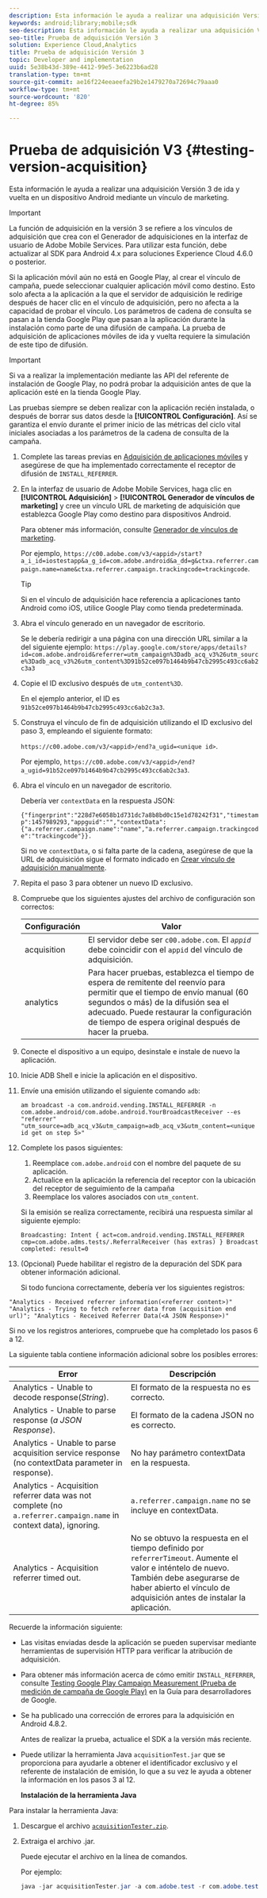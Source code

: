 ```yaml
---
description: Esta información le ayuda a realizar una adquisición Versión 3 de ida y vuelta en un dispositivo Android mediante un vínculo de marketing.
keywords: android;library;mobile;sdk
seo-description: Esta información le ayuda a realizar una adquisición Versión 3 de ida y vuelta en un dispositivo Android mediante un vínculo de marketing.
seo-title: Prueba de adquisición Versión 3
solution: Experience Cloud,Analytics
title: Prueba de adquisición Versión 3
topic: Developer and implementation
uuid: 5e38b43d-389e-4412-99e5-3e6223b6ad28
translation-type: tm+mt
source-git-commit: ae16f224eeaeefa29b2e1479270a72694c79aaa0
workflow-type: tm+mt
source-wordcount: '820'
ht-degree: 85%

---
```



# Prueba de adquisición V3 {#testing-version-acquisition}

Esta información le ayuda a realizar una adquisición Versión 3 de ida y vuelta en un dispositivo Android mediante un vínculo de marketing.

>[!IMPORTANT]
>
>La función de adquisición en la versión 3 se refiere a los vínculos de adquisición que crea con el Generador de adquisiciones en la interfaz de usuario de Adobe Mobile Services. Para utilizar esta función, debe actualizar al SDK para Android 4.x para soluciones Experience Cloud 4.6.0 o posterior.

Si la aplicación móvil aún no está en Google Play, al crear el vínculo de campaña, puede seleccionar cualquier aplicación móvil como destino. Esto solo afecta a la aplicación a la que el servidor de adquisición le redirige después de hacer clic en el vínculo de adquisición, pero no afecta a la capacidad de probar el vínculo. Los parámetros de cadena de consulta se pasan a la tienda Google Play que pasan a la aplicación durante la instalación como parte de una difusión de campaña. La prueba de adquisición de aplicaciones móviles de ida y vuelta requiere la simulación de este tipo de difusión.

>[!IMPORTANT]
>
>Si va a realizar la implementación mediante las API del referente de instalación de Google Play, no podrá probar la adquisición antes de que la aplicación esté en la tienda Google Play.

Las pruebas siempre se deben realizar con la aplicación recién instalada, o después de borrar sus datos desde la **[!UICONTROL Configuración]**. Así se garantiza el envío durante el primer inicio de las métricas del ciclo vital iniciales asociadas a los parámetros de la cadena de consulta de la campaña.

1. Complete las tareas previas en [Adquisición de aplicaciones móviles](/help/android/acquisition-main/acquisition.md) y asegúrese de que ha implementado correctamente el receptor de difusión de `INSTALL_REFERRER`.

1. En la interfaz de usuario de Adobe Mobile Services, haga clic en **[!UICONTROL Adquisición]** > **[!UICONTROL Generador de vínculos de marketing]** y cree un vínculo URL de marketing de adquisición que establezca Google Play como destino para dispositivos Android.

   Para obtener más información, consulte [Generador de vínculos de marketing](/help/using/acquisition-main/c-marketing-links-builder/c-marketing-links-builder.md).

   Por ejemplo, `https://c00.adobe.com/v3/<appid>/start?a_i_id=iostestapp&a_g_id=com.adobe.android&a_dd=g&ctxa.referrer.campaign.name=name&ctxa.referrer.campaign.trackingcode=trackingcode`.

   >[!TIP]
   >
   >Si en el vínculo de adquisición hace referencia a aplicaciones tanto Android como iOS, utilice Google Play como tienda predeterminada.

1. Abra el vínculo generado en un navegador de escritorio.

   Se le debería redirigir a una página con una dirección URL similar a la del siguiente ejemplo:
   `https://play.google.com/store/apps/details?id=com.adobe.android&referrer=utm_campaign%3Dadb_acq_v3%26utm_source%3Dadb_acq_v3%26utm_content%3D91b52ce097b1464b9b47cb2995c493cc6ab2c3a3`

1. Copie el ID exclusivo después de `utm_content%3D`.

   En el ejemplo anterior, el ID es `91b52ce097b1464b9b47cb2995c493cc6ab2c3a3`.

1. Construya el vínculo de fin de adquisición utilizando el ID exclusivo del paso 3, empleando el siguiente formato:

   `https://c00.adobe.com/v3/<appid>/end?a_ugid=<unique id>`.

   Por ejemplo, `https://c00.adobe.com/v3/<appid>/end?a_ugid=91b52ce097b1464b9b47cb2995c493cc6ab2c3a3`.

1. Abra el vínculo en un navegador de escritorio.

   Debería ver `contextData` en la respuesta JSON:

   `{"fingerprint":"228d7e6058b1d731dc7a8b8bd0c15e1d78242f31","timestamp":1457989293,"appguid":"","contextData":{"a.referrer.campaign.name":"name","a.referrer.campaign.trackingcode":"trackingcode"}}.`

   Si no ve `contextData`, o si falta parte de la cadena, asegúrese de que la URL de adquisición sigue el formato indicado en [Crear vínculo de adquisición manualmente](/help/using/acquisition-main/c-marketing-links-builder/acquisition-link-manual.md).
1. Repita el paso 3 para obtener un nuevo ID exclusivo.
1. Compruebe que los siguientes ajustes del archivo de configuración son correctos:

   | Configuración | Valor |
   |--- |--- |
   | acquisition | El servidor debe ser `c00.adobe.com`. El *`appid`* debe coincidir con el `appid` del vínculo de adquisición. |
   | analytics | Para hacer pruebas, establezca el tiempo de espera de remitente del reenvío para permitir que el tiempo de envío manual (60 segundos o más) de la difusión sea el adecuado. Puede restaurar la configuración de tiempo de espera original después de hacer la prueba. |

1. Conecte el dispositivo a un equipo, desinstale e instale de nuevo la aplicación.
1. Inicie ADB Shell e inicie la aplicación en el dispositivo.
1. Envíe una emisión utilizando el siguiente comando `adb`:

   `am broadcast -a com.android.vending.INSTALL_REFERRER -n com.adobe.android/com.adobe.android.YourBroadcastReceiver --es "referrer" "utm_source=adb_acq_v3&utm_campaign=adb_acq_v3&utm_content=<unique id get on step 5>"`

1. Complete los pasos siguientes:
   1. Reemplace `com.adobe.android` con el nombre del paquete de su aplicación.
   1. Actualice en la aplicación la referencia del receptor con la ubicación del receptor de seguimiento de la campaña
   1. Reemplace los valores asociados con `utm_content`.

   Si la emisión se realiza correctamente, recibirá una respuesta similar al siguiente ejemplo:

   `Broadcasting: Intent
{ act=com.android.vending.INSTALL_REFERRER cmp=com.adobe.adms.tests/.ReferralReceiver (has extras) }
Broadcast completed: result=0`

1. (Opcional) Puede habilitar el registro de la depuración del SDK para obtener información adicional.

   Si todo funciona correctamente, debería ver los siguientes registros:

`"Analytics - Received referrer information(<referrer content>)"   "Analytics - Trying to fetch referrer data from (acquisition end url)"; "Analytics - Received Referrer Data(<A JSON Response>)"`

Si no ve los registros anteriores, compruebe que ha completado los pasos 6 a 12.

La siguiente tabla contiene información adicional sobre los posibles errores:

| Error | Descripción |
|--- |--- |
| Analytics - Unable to decode response(*String*). | El formato de la respuesta no es correcto. |
| Analytics - Unable to parse response (*a JSON Response*). | El formato de la cadena JSON no es correcto. |
| Analytics - Unable to parse acquisition service response (no contextData parameter in response). | No hay parámetro contextData en la respuesta. |
| Analytics - Acquisition referrer data was not complete (no `a.referrer.campaign.name` in context data), ignoring. | `a.referrer.campaign.name`  no se incluye en contextData. |
| Analytics - Acquisition referrer timed out. | No se obtuvo la respuesta en el tiempo definido por `referrerTimeout`. Aumente el valor e inténtelo de nuevo.  También debe asegurarse de haber abierto el vínculo de adquisición antes de instalar la aplicación. |

Recuerde la información siguiente:

* Las visitas enviadas desde la aplicación se pueden supervisar mediante herramientas de supervisión HTTP para verificar la atribución de adquisición.
* Para obtener más información acerca de cómo emitir `INSTALL_REFERRER`, consulte [Testing Google Play Campaign Measurement (Prueba de medición de campaña de Google Play)](https://developers.google.com/analytics/solutions/testing-play-campaigns) en la Guía para desarrolladores de Google.

* Se ha publicado una corrección de errores para la adquisición en Android 4.8.2.

   Antes de realizar la prueba, actualice el SDK a la versión más reciente.

* Puede utilizar la herramienta Java `acquisitionTest.jar` que se proporciona para ayudarle a obtener el identificador exclusivo y el referente de instalación de emisión, lo que a su vez le ayuda a obtener la información en los pasos 3 al 12.

   **Instalación de la herramienta Java**

Para instalar la herramienta Java:

1. Descargue el archivo [`acquisitionTester.zip`](/help/android/assets/acquisitionTester.zip).

1. Extraiga el archivo .jar.

   Puede ejecutar el archivo en la línea de comandos.

   Por ejemplo:

   ```java
   java -jar acquisitionTester.jar -a com.adobe.test -r com.adobe.test.ReferrerReceiver -l "https://c00.adobe.com/v3/appid/start?a_i_id=123456&a_g_id=com.adobe.test&a_dd=i&ctxa.referrer.campaign.name=name&ctxa.referrer.campaign.trackingcode=1234
   ```

